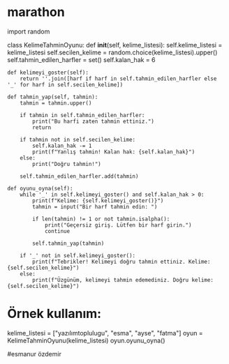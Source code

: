 # marathon
import random

class KelimeTahminOyunu:
    def __init__(self, kelime_listesi):
        self.kelime_listesi = kelime_listesi
        self.secilen_kelime = random.choice(kelime_listesi).upper()
        self.tahmin_edilen_harfler = set()
        self.kalan_hak = 6

    def kelimeyi_goster(self):
        return ''.join([harf if harf in self.tahmin_edilen_harfler else '_' for harf in self.secilen_kelime])

    def tahmin_yap(self, tahmin):
        tahmin = tahmin.upper()

        if tahmin in self.tahmin_edilen_harfler:
            print("Bu harfi zaten tahmin ettiniz.")
            return

        if tahmin not in self.secilen_kelime:
            self.kalan_hak -= 1
            print(f"Yanlış tahmin! Kalan hak: {self.kalan_hak}")
        else:
            print("Doğru tahmin!")

        self.tahmin_edilen_harfler.add(tahmin)

    def oyunu_oyna(self):
        while '_' in self.kelimeyi_goster() and self.kalan_hak > 0:
            print(f"Kelime: {self.kelimeyi_goster()}")
            tahmin = input("Bir harf tahmin edin: ")

            if len(tahmin) != 1 or not tahmin.isalpha():
                print("Geçersiz giriş. Lütfen bir harf girin.")
                continue

            self.tahmin_yap(tahmin)

        if '_' not in self.kelimeyi_goster():
            print(f"Tebrikler! Kelimeyi doğru tahmin ettiniz. Kelime: {self.secilen_kelime}")
        else:
            print(f"Üzgünüm, kelimeyi tahmin edemediniz. Doğru kelime: {self.secilen_kelime}")

# Örnek kullanım:
kelime_listesi = ["yazılımtoplulugu", "esma", "ayse", "fatma"]
oyun = KelimeTahminOyunu(kelime_listesi)
oyun.oyunu_oyna()

#esmanur özdemir
